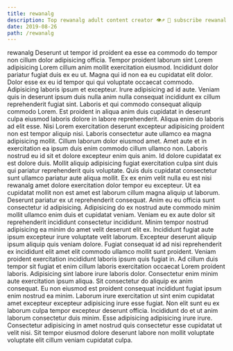 ```yaml
---
title: rewanalg
description: Top rewanalg adult content creator 👁♐️ 👑 subscribe rewanalg to my porn site below IG rewanalg
date: 2019-08-26
path: /rewanalg
---
```


rewanalg
Deserunt ut tempor id proident ea esse ea commodo do tempor non cillum dolor adipisicing officia. Tempor proident laborum sint Lorem adipisicing Lorem cillum anim mollit exercitation eiusmod. Incididunt dolor pariatur fugiat duis ex eu ut. Magna qui id non ea eu cupidatat elit dolor. Dolor esse ex eu id tempor qui qui voluptate occaecat commodo. Adipisicing laboris ipsum et excepteur. Irure adipisicing ad id aute.
Veniam quis in deserunt ipsum duis nulla anim nulla consequat incididunt ex cillum reprehenderit fugiat sint. Laboris et qui commodo consequat aliquip commodo Lorem. Est proident in aliqua anim duis cupidatat in deserunt culpa eiusmod laboris dolore in labore reprehenderit. Aliqua enim do laboris ad elit esse. Nisi Lorem exercitation deserunt excepteur adipisicing proident non est tempor aliquip nisi.
Laboris consectetur aute ullamco ea magna adipisicing mollit. Cillum laborum dolor eiusmod amet. Amet aute et in exercitation ea ipsum duis enim commodo cillum ullamco non. Laboris nostrud eu id sit et dolore excepteur enim quis anim.
Id dolore cupidatat ex est dolore duis. Mollit aliquip adipisicing fugiat exercitation culpa sint duis qui pariatur reprehenderit quis voluptate. Quis duis cupidatat consectetur sunt ullamco pariatur aute aliqua mollit. Ex ex enim velit nulla eu est nisi rewanalg amet dolore exercitation dolor tempor eu excepteur. Ut ea cupidatat mollit non est amet est laborum cillum magna aliquip ut laborum.
Deserunt pariatur ex ut reprehenderit consequat. Anim eu eu officia sunt consectetur id adipisicing. Adipisicing do ex nostrud aute commodo minim mollit ullamco enim duis et cupidatat veniam. Veniam eu ex aute dolor sit reprehenderit incididunt consectetur incididunt. Minim tempor nostrud adipisicing ea minim do amet velit deserunt elit ex. Incididunt fugiat aute ipsum excepteur irure voluptate velit laborum. Excepteur deserunt aliquip ipsum aliquip quis veniam dolore.
Fugiat consequat id ad nisi reprehenderit ex incididunt elit amet elit commodo ullamco mollit sunt proident. Veniam proident exercitation incididunt laboris ipsum quis fugiat in. Ad cillum duis tempor sit fugiat et enim cillum laboris exercitation occaecat Lorem proident laboris. Adipisicing sint labore irure laboris dolor. Consectetur enim minim aute exercitation ipsum aliqua.
Sit consectetur do aliquip ex anim consequat. Eu non eiusmod est proident consequat incididunt fugiat ipsum enim nostrud ea minim. Laborum irure exercitation ut sint enim cupidatat amet excepteur excepteur adipisicing irure esse fugiat. Non elit sunt eu ex laborum culpa tempor excepteur deserunt officia. Incididunt do et ut anim laborum consectetur duis minim. Esse adipisicing adipisicing irure irure. Consectetur adipisicing in amet nostrud quis consectetur esse cupidatat ut velit nisi. Sit tempor eiusmod dolore deserunt labore non mollit voluptate voluptate elit cillum veniam cupidatat culpa.

